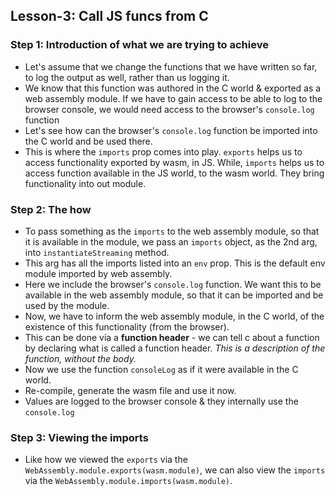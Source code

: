 ## Lesson-3: Call JS funcs from C

### Step 1: Introduction of what we are trying to achieve
- Let's assume that we change the functions that we have written so far, to log the output as well, rather than us logging it.
- We know that this function was authored in the C world & exported as a web assembly module. If we have to gain access to be able to log to the browser console, we would need access to the browser's `console.log` function
- Let's see how can the browser's `console.log` function be imported into the C world and be used there.
- This is where the `imports` prop comes into play. `exports` helps us to access functionality exported by wasm, in JS. While, `imports` helps us to access function available in the JS world, to the wasm world. They bring functionality into out module.

### Step 2: The how
- To pass something as the `imports` to the web assembly module, so that it is available in the module, we pass an `imports` object, as the 2nd arg, into `instantiateStreaming` method.
- This arg has all the imports listed into an `env` prop. This is the default env module imported by web assembly.
- Here we include the browser's `console.log` function. We want this to be available in the web assembly module, so that it can be imported and be used by the module.
- Now, we have to inform the web assembly module, in the C world, of the existence of this functionality (from the browser).
- This can be done via a **function header** - we can tell c about a function by declaring what is called a function header. _This is a description of the function, without the body._
- Now we use the function `consoleLog` as if it were available in the C world.
- Re-compile, generate the wasm file and use it now.
- Values are logged to the browser console & they internally use the `console.log`

### Step 3: Viewing the imports
- Like how we viewed the `exports` via the `WebAssembly.module.exports(wasm.module)`, we can also view the `imports` via the `WebAssembly.module.imports(wasm.module)`.